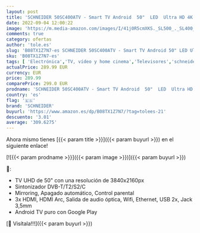 ```yaml
---
layout: post
title: 'SCHNEIDER 50SC400ATV - Smart TV Android  50"  LED  Ultra HD 4K  Google Play  Apagado Automático'
date: 2022-09-04 12:00:22
image: 'https://m.media-amazon.com/images/I/41j0R5cmXKS._SL500_._SL400_.jpg'
comments: true
category: ofertas
author: 'tole.es'
slug: 'B08TX1Z7N7-es SCHNEIDER 50SC400ATV - Smart TV Android 50" LED Ultra HD...'
sku: 'B08TX1Z7N7-es'
tags: [ 'Electrónica','TV, vídeo y home cinema','Televisores','schneider','smart','tv','🇪🇸', ]
actualPrice: 289.99 EUR
currency: EUR
price: 289.99
comparePrice: 299.0 EUR
prodname: 'SCHNEIDER 50SC400ATV - Smart TV Android  50"  LED  Ultra HD 4K  Google Play  Apagado Automático'
country: 'es'
flag: '🇪🇸'
brand: 'SCHNEIDER'
buyurl: 'https://www.amazon.es/dp/B08TX1Z7N7/?tag=tolees-21'
descuento: '3.01'
average: '309.6275'
---
```


Ahora mismo tienes [{{< param title >}}]({{< param buyurl >}}) en el siguiente enlace!

[![{{< param prodname >}}]({{< param image >}})]({{< param buyurl >}})

🔎:

- TV UHD de 50" con una resolución de 3840x2160px
- Sintonizador DVB-T/T2/S2/C
- Mirroring, Apagado automático, Control parental
- 3x HDMI, HDMI Arc, Salida de audio óptica, Wifi, Ethernet, USB 2x, Jack 3,5mm
- Android TV puro con Google Play

[🛒 Visítala!!!]({{< param buyurl >}})
